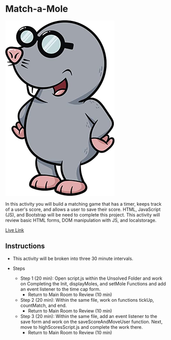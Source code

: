# Match-a-Mole

![alt tag](./docs/assets/img/geeky_mole.jpg)

In this activity you will build a matching game that has a timer, keeps track of a user's score, and allows a user to save their score. HTML, JavaScript (JS), and Bootstrap will be need to complete this project. This activity will review basic HTML forms, DOM manipulation with JS, and localstorage.

[Live Link](https://calebcruminstructor.github.io/Match-a-Mole/)

## Instructions

- This activity will be broken into three 30 minute intervals.

- Steps

  - Step 1 (20 min): Open script.js within the Unsolved Folder and work on Completing the Init, displayMoles, and setMole Functions and add an event listener to the time cap form.
    - Return to Main Room to Review (10 min)
  - Step 2 (20 min): Within the same file, work on functions tickUp, countMatch, and end.
    - Return to Main Room to Review (10 min)
  - Step 3 (20 min): Within the same file, add an event listener to the save form and work on the saveScoreAndMoveUser function. Next, move to highScoresScript.js and complete the work there.
    - Return to Main Room to Review (10 min)
